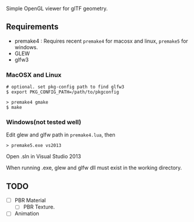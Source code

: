 Simple OpenGL viewer for glTF geometry.

## Requirements

* premake4 : Requires recent `premake4` for macosx and linux, `premake5` for windows.
* GLEW
* glfw3

### MacOSX and Linux


    # optional. set pkg-config path to find glfw3
    $ export PKG_CONFIG_PATH=/path/to/pkgconfig

    > premake4 gmake
    $ make

### Windows(not tested well)

Edit glew and glfw path in `premake4.lua`, then

    > premake5.exe vs2013

Open .sln in Visual Studio 2013

When running .exe, glew and glfw dll must exist in the working directory.

## TODO

* [ ] PBR Material
  * [ ] PBR Texture.
* [ ] Animation
